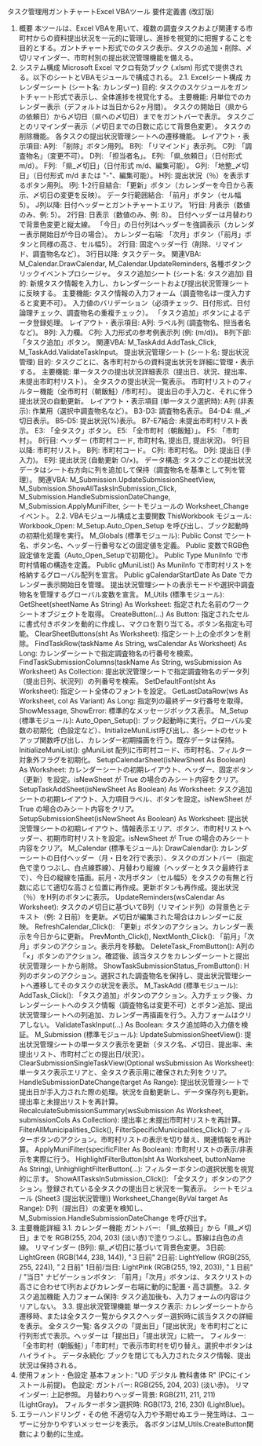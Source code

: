 タスク管理用ガントチャートExcel VBAツール 要件定義書 (改訂版)
1. 概要
本ツールは、Excel VBAを用いて、複数の調査タスクおよび関連する市町村からの資料提出状況を一元的に管理し、進捗を視覚的に把握することを目的とする。ガントチャート形式でのタスク表示、タスクの追加・削除、〆切リマインダー、市町村別の提出状況管理機能を備える。
2. システム構成
Microsoft Excel マクロ有効ブック (.xlsm) 形式で提供される。以下のシートとVBAモジュールで構成される。
2.1. Excelシート構成
カレンダーシート (シート名: カレンダー)
目的: タスクのスケジュールをガントチャート形式で表示し、全体進捗を視覚化する。
主要機能:
月単位でのカレンダー表示（デフォルトは当日から2ヶ月間）。
タスクの開始日（県からの依頼日）から〆切日（県への〆切日）までをガントバーで表示。
タスクごとのリマインダー表示（〆切日までの日数に応じて背景色変更）。
タスクの削除機能。
各タスクの提出状況管理シートへの遷移機能。
レイアウト・表示項目:
A列: 「削除」ボタン用列。
B列: 「リマインド」表示列。
C列: 「調査物名」（変更不可）。
D列: 「担当者名」。
E列: 「県_依頼日」（日付形式 m/d）。
F列: 「県_〆切日」（日付形式 m/d、編集可能）。
G列: 「地整_〆切日」（日付形式 m/d または "-"、編集可能）。
H列: 提出状況（％）を表示するボタン用列。
I列:
1-2行目結合: 「更新」ボタン（カレンダーを今日から表示、〆切日の変更を反映）。
データ行範囲結合: 「前月」ボタン（セル幅5）。
J列以降: 日付ヘッダーとガントチャートエリア。
1行目: 月表示（数値のみ、例: 5）。
2行目: 日表示（数値のみ、例: 8）。
日付ヘッダーは月替わりで背景色変更と縦太線。
「今日」の日付列はヘッダーを強調表示（カレンダー表示開始日が今日の場合）。
カレンダー右端: 「次月」ボタン（「前月」ボタンと同様の高さ、セル幅5）。
2行目: 固定ヘッダー行（削除、リマインド、調査物名など）。
3行目以降: タスクデータ。
関連VBA: M_Calendar.DrawCalendar, M_Calendar.UpdateReminders, 各種ボタンクリックイベントプロシージャ。
タスク追加シート (シート名: タスク追加)
目的: 新規タスク情報を入力し、カレンダーシートおよび提出状況管理シートに反映する。
主要機能:
タスク情報の入力フォーム（調査物名は一度入力すると変更不可）。
入力値のバリデーション（必須チェック、日付形式、日付論理チェック、調査物名の重複チェック）。
「タスク追加」ボタンによるデータ登録処理。
レイアウト・表示項目:
A列: ラベル列 (調査物名、担当者名など)。
B列: 入力欄。
C列: 入力形式の参考例表示列 (例: (m/d))。
B列下部: 「タスク追加」ボタン。
関連VBA: M_TaskAdd.AddTask_Click, M_TaskAdd.ValidateTaskInput。
提出状況管理シート (シート名: 提出状況管理)
目的: タスクごとに、各市町村からの資料提出状況を詳細に管理・表示する。
主要機能:
単一タスクの提出状況詳細表示（提出日、状況、提出率、未提出市町村リスト）。
全タスクの提出状況一覧表示。
市町村リストのフィルター機能（全市町村（朝飯鮭）/市町村）。
提出日の手入力と、それに伴う提出状況の自動更新。
レイアウト・表示項目 (単一タスク選択時):
A列 (非表示): 作業用（選択中調査物名など）。
B3-D3: 調査物名表示。
B4-D4: 県_〆切日表示。
B5-D5: 提出状況(%)表示。
B7-E7結合: 未提出市町村リスト表示。
E3: 「全タスク」ボタン。
E5: 「全市町村（朝飯鮭）」。
F5: 「市町村」。
8行目: ヘッダー (市町村コード, 市町村名, 提出日, 提出状況)。
9行目以降: 市町村リスト。
B列: 市町村コード。
C列: 市町村名。
D列: 提出日 (手入力)。
E列: 提出状況 (自動更新 ○/×)。
データ構造: タスクごとの提出状況データはシート右方向に列を追加して保持（調査物名を基準として列を管理）。
関連VBA: M_Submission.UpdateSubmissionSheetView, M_Submission.ShowAllTasksInSubmission_Click, M_Submission.HandleSubmissionDateChange, M_Submission.ApplyMuniFilter, シートモジュールの Worksheet_Change イベント。
2.2. VBAモジュール構成と主要関数
ThisWorkbook モジュール:
Workbook_Open: M_Setup.Auto_Open_Setup を呼び出し、ブック起動時の初期化処理を実行。
M_Globals (標準モジュール):
Public Const でシート名、ボタン名、ヘッダー行番号などの固定値を定義。
Public 変数でRGB色設定値を定義（Auto_Open_Setupで初期化）。
Public Type MuniInfo で市町村情報の構造を定義。
Public gMuniList() As MuniInfo で市町村リストを格納するグローバル配列を宣言。
Public gCalendarStartDate As Date でカレンダー表示開始日を管理。
提出状況管理シートの表示モードや選択中調査物名を管理するグローバル変数を宣言。
M_Utils (標準モジュール):
GetSheet(sheetName As String) As Worksheet: 指定された名前のワークシートオブジェクトを取得。
CreateButton(...) As Button: 指定されたセルに書式付きボタンを動的に作成し、マクロを割り当てる。ボタン名指定も可能。
ClearSheetButtons(sht As Worksheet): 指定シート上の全ボタンを削除。
FindTaskRow(taskName As String, wsCalendar As Worksheet) As Long: カレンダーシートで指定調査物名の行番号を検索。
FindTaskSubmissionColumns(taskName As String, wsSubmission As Worksheet) As Collection: 提出状況管理シートで指定調査物名のデータ列（提出日列、状況列）の列番号を検索。
SetDefaultFont(sht As Worksheet): 指定シート全体のフォントを設定。
GetLastDataRow(ws As Worksheet, col As Variant) As Long: 指定列の最終データ行番号を取得。
ShowMessage, ShowError: 標準的なメッセージボックス表示。
M_Setup (標準モジュール):
Auto_Open_Setup(): ブック起動時に実行。グローバル変数の初期化（色設定など）、InitializeMuniList呼び出し、各シートのセットアップ関数呼び出し、カレンダー初期描画を行う。既存データは保持。
InitializeMuniList(): gMuniList 配列に市町村コード、市町村名、フィルター対象外フラグを初期化。
SetupCalendarSheet(isNewSheet As Boolean) As Worksheet: カレンダーシートの初期レイアウト、ヘッダー、固定ボタン（更新）を設定。isNewSheet が True の場合のみシート内容をクリア。
SetupTaskAddSheet(isNewSheet As Boolean) As Worksheet: タスク追加シートの初期レイアウト、入力項目ラベル、ボタンを設定。isNewSheet が True の場合のみシート内容をクリア。
SetupSubmissionSheet(isNewSheet As Boolean) As Worksheet: 提出状況管理シートの初期レイアウト、情報表示エリア、ボタン、市町村リストヘッダー、初期市町村リストを設定。isNewSheet が True の場合のみシート内容をクリア。
M_Calendar (標準モジュール):
DrawCalendar(): カレンダーシートの日付ヘッダー（月・日を2行で表示）、タスクのガントバー（指定色で塗りつぶし、白点線罫線）、月替わり縦線（ヘッダーとタスク最終行まで）、今日の縦線を描画。前月・次月ボタン（セル幅5）をタスクの有無と行数に応じて適切な高さと位置に再作成。更新ボタンも再作成。提出状況（％）をH列のボタンに表示。
UpdateReminders(wsCalendar As Worksheet): タスクの〆切日に基づいてB列（リマインド列）の背景色とテキスト（例: ２日前）を更新。〆切日が編集された場合はカレンダーに反映。
RefreshCalendar_Click(): 「更新」ボタンのアクション。カレンダー表示を今日からに更新。
PrevMonth_Click(), NextMonth_Click(): 「前月」「次月」ボタンのアクション。表示月を移動。
DeleteTask_FromButton(): A列の「×」ボタンのアクション。確認後、該当タスクをカレンダーシートと提出状況管理シートから削除。
ShowTaskSubmissionStatus_FromButton(): H列のボタンのアクション。選択された調査物名を保持し、提出状況管理シートへ遷移してそのタスクの状況を表示。
M_TaskAdd (標準モジュール):
AddTask_Click(): 「タスク追加」ボタンのアクション。入力チェック後、カレンダーシートへのタスク情報（調査物名は変更不可）とボタン追加、提出状況管理シートへの列追加、カレンダー再描画を行う。入力フォームはクリアしない。
ValidateTaskInput(...) As Boolean: タスク追加時の入力値を検証。
M_Submission (標準モジュール):
UpdateSubmissionSheetView(): 提出状況管理シートの単一タスク表示を更新（タスク名、〆切日、提出率、未提出リスト、市町村ごとの提出日/状況）。
ClearSubmissionSingleTaskView(Optional wsSubmission As Worksheet): 単一タスク表示エリアと、全タスク表示用に確保された列をクリア。
HandleSubmissionDateChange(target As Range): 提出状況管理シートで提出日が手入力された際の処理。状況を自動更新し、データ保存列も更新。提出率と未提出リストを再計算。
RecalculateSubmissionSummary(wsSubmission As Worksheet, submissionCols As Collection): 提出率と未提出市町村リストを再計算。
FilterAllMunicipalities_Click(), FilterSpecificMunicipalities_Click(): フィルターボタンのアクション。市町村リストの表示を切り替え、関連情報を再計算。
ApplyMuniFilter(specificFilter As Boolean): 市町村リストの表示/非表示を実際に行う。
HighlightFilterButton(sht As Worksheet, buttonName As String), UnhighlightFilterButton(...): フィルターボタンの選択状態を視覚的に示す。
ShowAllTasksInSubmission_Click(): 「全タスク」ボタンのアクション。登録されている全タスクの提出日と状況を一覧表示。
シートモジュール (Sheet3 (提出状況管理))
Worksheet_Change(ByVal target As Range): D列（提出日）の変更を検知し、M_Submission.HandleSubmissionDateChange を呼び出す。
3. 主要機能詳細
3.1. カレンダー機能
ガントバー: 「県_依頼日」から「県_〆切日」までを RGB(255, 204, 203) (淡い赤)で塗りつぶし。罫線は白色の点線。
リマインダー (B列): 県_〆切日に基づいて背景色変更。
3日前: LightGreen (RGB(144, 238, 144)), "３日前"
2日前: LightYellow (RGB(255, 255, 224)), "２日前"
1日前/当日: LightPink (RGB(255, 192, 203)), "１日前" / "当日"
ナビゲーションボタン: 「前月」「次月」ボタンは、タスクリストの高さに合わせてI列およびカレンダー右端に動的に配置・高さ調整。
3.2. タスク追加機能
入力フォーム保持: タスク追加後も、入力フォームの内容はクリアしない。
3.3. 提出状況管理機能
単一タスク表示: カレンダーシートから遷移時、または全タスク一覧からタスクヘッダー選択時に該当タスクの詳細を表示。
全タスク一覧: 各タスクの「提出日」「提出状況」を市町村ごとに行列形式で表示。ヘッダーは「提出日」「提出状況」に統一。
フィルター: 「全市町村（朝飯鮭）」「市町村」で表示市町村を切り替え。選択中ボタンはハイライト。
データ永続化: ブックを閉じても入力されたタスク情報、提出状況は保持される。
4. 使用フォント・色設定
基本フォント: "UD デジタル 教科書体 R" (PCにインストール前提)。
色設定:
ガントバー: RGB(255, 204, 203) (淡い赤)。
リマインダー: 上記参照。
月替わりヘッダー背景: RGB(211, 211, 211) (LightGray)。
フィルターボタン選択時: RGB(173, 216, 230) (LightBlue)。
5. エラーハンドリング・その他
不適切な入力や予期せぬエラー発生時は、ユーザーに分かりやすいメッセージを表示。
各ボタンはM_Utils.CreateButton関数により動的に生成。

